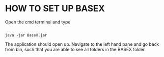 # HOW TO SET UP BASEX
Open the cmd terminal and type
```

java -jar BaseX.jar
```

The application should open up.
Navigate to the left hand pane and go back from bin, such that you are able to see all folders in the BASEX folder.
